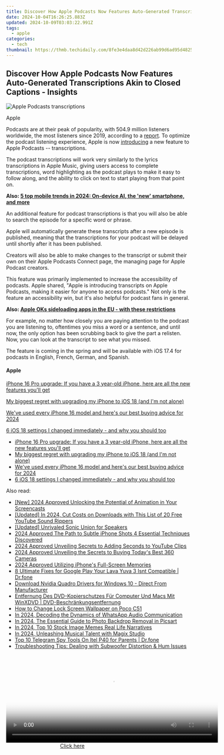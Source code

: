 ```yaml
---
title: Discover How Apple Podcasts Now Features Auto-Generated Transcriptions Akin to Closed Captions - Insights
date: 2024-10-04T16:26:25.883Z
updated: 2024-10-09T03:03:22.991Z
tags:
  - apple
categories:
  - tech
thumbnail: https://thmb.techidaily.com/8fe3e4daa8d42d226ab99d6ad95d4825a0edf9f54adc2ff54b0e8f531a27fde7.jpg
---
```


## Discover How Apple Podcasts Now Features Auto-Generated Transcriptions Akin to Closed Captions - Insights

![Apple Podcasts transcriptions](https://www.zdnet.com/a/img/resize/01ddf75af7df84fb1b76ca35209eca05c4f7f1d3/2024/01/26/833482de-bbde-45c8-bd50-2a2336cc5cd1/screenshot-2024-01-26-at-2-09-23pm.png?auto=webp&width=1280)

Apple

Podcasts are at their peak of popularity, with 504.9 million listeners worldwide, the most listeners since 2019, according to a [report](https://www.statista.com/statistics/1291360/podcast-listeners-worldwide/). To optimize the podcast listening experience, Apple is now [introducing](https://podcasters.apple.com/support/5316-transcripts-on-apple-podcasts) a new feature to Apple Podcasts -- transcriptions. 

The podcast transcriptions will work very similarly to the lyrics transcriptions in Apple Music, giving users access to complete transcriptions, word highlighting as the podcast plays to make it easy to follow along, and the ability to click on text to start playing from that point on. 

**Also: [5 top mobile trends in 2024: On-device AI, the 'new' smartphone, and more](https://www.zdnet.com/article/5-top-mobile-trends-in-2024-on-device-ai-the-new-smartphone-and-more/)**

An additional feature for podcast transcriptions is that you will also be able to search the episode for a specific word or phrase.

Apple will automatically generate these transcripts after a new episode is published, meaning that the transcriptions for your podcast will be delayed until shortly after it has been published. 

Creators will also be able to make changes to the transcript or submit their own on their Apple Podcasts Connect page, the managing page for Apple Podcast creators. 

This feature was primarily implemented to increase the accessibility of podcasts. Apple shared, "Apple is introducing transcripts on Apple Podcasts, making it easier for anyone to access podcasts." Not only is the feature an accessibility win, but it's also helpful for podcast fans in general. 

**Also: [Apple OKs sideloading apps in the EU - with these restrictions](https://www.zdnet.com/article/apple-oks-sideloading-apps-in-the-eu-with-these-restrictions/)**

For example, no matter how closely you are paying attention to the podcast you are listening to, oftentimes you miss a word or a sentence, and until now, the only option has been scrubbing back to give the part a relisten. Now, you can look at the transcript to see what you missed. 

The feature is coming in the spring and will be available with iOS 17.4 for podcasts in English, French, German, and Spanish. 

#### Apple

[iPhone 16 Pro upgrade: If you have a 3 year-old iPhone, here are all the new features you'll get](https://www.zdnet.com/article/iphone-16-pro-and-pro-max-hands-on/ "iPhone 16 Pro upgrade: If you have a 3 year-old iPhone, here are all the new features you'll get")

[My biggest regret with upgrading my iPhone to iOS 18 (and I'm not alone)](https://www.zdnet.com/article/my-biggest-regret-with-upgrading-my-iphone-to-ios-18-and-im-not-alone/ "My biggest regret with upgrading my iPhone to iOS 18 (and I'm not alone)")

[We've used every iPhone 16 model and here's our best buying advice for 2024](https://www.zdnet.com/article/iphone-16-pro-max-buying-advice-2024/ "We've used every iPhone 16 model and here's our best buying advice for 2024")

[6 iOS 18 settings I changed immediately - and why you should too](https://www.zdnet.com/article/6-ios-18-settings-i-changed-immediately-and-why-you-should-too/ "6 iOS 18 settings I changed immediately - and why you should too")

* [iPhone 16 Pro upgrade: If you have a 3 year-old iPhone, here are all the new features you'll get](https://www.zdnet.com/article/iphone-16-pro-and-pro-max-hands-on/ "iPhone 16 Pro upgrade: If you have a 3 year-old iPhone, here are all the new features you'll get")
* [My biggest regret with upgrading my iPhone to iOS 18 (and I'm not alone)](https://www.zdnet.com/article/my-biggest-regret-with-upgrading-my-iphone-to-ios-18-and-im-not-alone/ "My biggest regret with upgrading my iPhone to iOS 18 (and I'm not alone)")
* [We've used every iPhone 16 model and here's our best buying advice for 2024](https://www.zdnet.com/article/iphone-16-pro-max-buying-advice-2024/ "We've used every iPhone 16 model and here's our best buying advice for 2024")
* [6 iOS 18 settings I changed immediately - and why you should too](https://www.zdnet.com/article/6-ios-18-settings-i-changed-immediately-and-why-you-should-too/ "6 iOS 18 settings I changed immediately - and why you should too")

<ins class="adsbygoogle"
     style="display:block"
     data-ad-format="autorelaxed"
     data-ad-client="ca-pub-7571918770474297"
     data-ad-slot="1223367746"></ins>

<ins class="adsbygoogle"
     style="display:block"
     data-ad-client="ca-pub-7571918770474297"
     data-ad-slot="8358498916"
     data-ad-format="auto"
     data-full-width-responsive="true"></ins>

<span class="atpl-alsoreadstyle">Also read:</span>
<div><ul>
<li><a href="https://screen-mirroring-recording.techidaily.com/new-2024-approved-unlocking-the-potential-of-animation-in-your-screencasts/"><u>[New] 2024 Approved Unlocking the Potential of Animation in Your Screencasts</u></a></li>
<li><a href="https://facebook-video-share.techidaily.com/updated-in-2024-cut-costs-on-downloads-with-this-list-of-20-free-youtube-sound-rippers/"><u>[Updated] In 2024, Cut Costs on Downloads with This List of 20 Free YouTube Sound Rippers</u></a></li>
<li><a href="https://some-tips.techidaily.com/updated-unrivaled-sonic-union-for-speakers/"><u>[Updated] Unrivaled Sonic Union for Speakers</u></a></li>
<li><a href="https://some-tips.techidaily.com/2024-approved-the-path-to-subtle-iphone-shots-4-essential-techniques-discovered/"><u>2024 Approved The Path to Subtle iPhone Shots 4 Essential Techniques Discovered</u></a></li>
<li><a href="https://some-tips.techidaily.com/2024-approved-unveiling-secrets-to-adding-seconds-to-youtube-clips/"><u>2024 Approved Unveiling Secrets to Adding Seconds to YouTube Clips</u></a></li>
<li><a href="https://some-tips.techidaily.com/2024-approved-unveiling-the-secrets-to-buying-todays-best-360-cameras/"><u>2024 Approved Unveiling the Secrets to Buying Today's Best 360 Cameras</u></a></li>
<li><a href="https://some-tips.techidaily.com/2024-approved-utilizing-iphones-full-screen-memories/"><u>2024 Approved Utilizing iPhone's Full-Screen Memories</u></a></li>
<li><a href="https://howto.techidaily.com/8-ultimate-fixes-for-google-play-your-lava-yuva-3-isnt-compatible-drfone-by-drfone-fix-android-problems-fix-android-problems/"><u>8 Ultimate Fixes for Google Play Your Lava Yuva 3 Isnt Compatible | Dr.fone</u></a></li>
<li><a href="https://hardware-updates.techidaily.com/download-nvidia-quadro-drivers-for-windows-10-direct-from-manufacturer/"><u>Download Nvidia Quadro Drivers for Windows 10 - Direct From Manufacturer</u></a></li>
<li><a href="https://vp-tips.techidaily.com/entfernung-des-dvd-kopierschutzes-fur-computer-und-macs-mit-winxdvd-dvd-beschrankungsentfernung/"><u>Entfernung Des DVD-Kopierschutzes Für Computer Und Macs Mit WinXDVD | DVD-Beschränkungsentfernung</u></a></li>
<li><a href="https://easy-unlock-android.techidaily.com/how-to-change-lock-screen-wallpaper-on-poco-c51-by-drfone-android/"><u>How to Change Lock Screen Wallpaper on Poco C51</u></a></li>
<li><a href="https://fox-blue.techidaily.com/in-2024-decoding-the-dynamics-of-whatsapp-audio-communication/"><u>In 2024, Decoding the Dynamics of WhatsApp Audio Communication</u></a></li>
<li><a href="https://some-tips.techidaily.com/in-2024-the-essential-guide-to-photo-backdrop-removal-in-picsart/"><u>In 2024, The Essential Guide to Photo Backdrop Removal in Picsart</u></a></li>
<li><a href="https://some-tips.techidaily.com/in-2024-top-10-stock-image-memes-real-life-narratives/"><u>In 2024, Top 10 Stock Image Memes Real Life Narratives</u></a></li>
<li><a href="https://some-tips.techidaily.com/in-2024-unleashing-musical-talent-with-magix-studio/"><u>In 2024, Unleashing Musical Talent with Magix Studio</u></a></li>
<li><a href="https://android-location-track.techidaily.com/top-10-telegram-spy-tools-on-itel-p40-for-parents-drfone-by-drfone-virtual-android/"><u>Top 10 Telegram Spy Tools On Itel P40 for Parents | Dr.fone</u></a></li>
<li><a href="https://technical-tips.techidaily.com/troubleshooting-tips-dealing-with-subwoofer-distortion-and-hum-issues/"><u>Troubleshooting Tips: Dealing with Subwoofer Distortion & Hum Issues</u></a></li>
</ul></div>

<!-- affiliate ads begin -->
<span id="1982485">
					<video width="576" height="240" style="cursor:pointer"
           poster="//a.impactradius-go.com/display-clicktoplayimage/1982485.png"
           onclick="if(!this.playClicked){this.play();this.setAttribute('controls',true);this.playClicked=true;}">
	   <source src="//a.impactradius-go.com/display-ad/22993-1982485">
	   <img src="//a.impactradius-go.com/display-clicktoplayimage/1982485.png" style="border: none; height: 100%; width: 100%; object-fit: contain">
	</video>
	<div style="width:360px;text-align:center"><a href="javascript:window.open(decodeURIComponent('https%3A%2F%2Fhomestyler.sjv.io%2Fc%2F5597632%2F1982485%2F22993'), '_blank');void(0);">Click here</a></div>
</span>
<img height="0" width="0" src="https://imp.pxf.io/i/5597632/1982485/22993" style="position:absolute;visibility:hidden;" border="0" />
<!-- affiliate ads end -->

